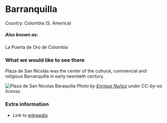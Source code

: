 # Barranquilla

Country: Colombia (S. America)

##### Also known as:

La Puerta de Oro de Colombia

### What we would like to see there

Plaza de San Nicolás was the center of the cultural, commercial and religious Barranquilla in early twentieth century.

![Plaza de San Nicolas Baraquilla](https://upload.wikimedia.org/wikipedia/commons/thumb/2/28/Panoramic_of_Plaza_San_Nicol%C3%A1s.jpg/960px-Panoramic_of_Plaza_San_Nicol%C3%A1s.jpg)
*Photo by [Enrique Nuñez](https://commons.wikimedia.org/wiki/User:Kikenzh) under CC-by-sa license.*



### Extra information

- Link to [wikipedia](https://en.wikipedia.org/wiki/Barranquilla)
